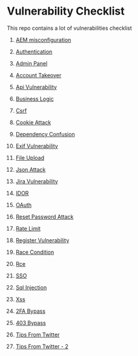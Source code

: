 # Vulnerability Checklist
This repo contains a lot of vulnerabilities checklist                                                                                                                           
1. [AEM misconfiguration](https://github.com/VarmaKollu/CheckList/blob/main/AEM%20Misconfiguration.md)                                                                                             
2. [Authentication](https://github.com/VarmaKollu/CheckList/blob/main/Authentication.md)                                                                                               
3. [Admin Panel](https://github.com/VarmaKollu/CheckList/blob/main/Admin%20Panel.md)                                                                                                
4. [Account Takeover](https://github.com/VarmaKollu/CheckList/blob/main/Account%20Takeover.md)                                                                                                  
5. [Api Vulnerability]()                                                                                                                                                                                                
6. [Business Logic](https://github.com/VarmaKollu/CheckList/blob/main/Business%20Logic.md)                                                                                                  
7. [Csrf](https://github.com/VarmaKollu/CheckList/blob/main/Csrf.md)                                                                                                                                                                                                      
8. [Cookie Attack](https://github.com/VarmaKollu/CheckList/blob/main/Cookie%20Attack.md)                                                                                                      
9. [Dependency Confusion]()                                                                                                                                                                                                                                                                                                             
10. [Exif Vulnerability](https://github.com/VarmaKollu/CheckList/blob/main/Exif%20Vulnerability.md)                                                                                                                                                                                              
11. [File Upload](https://github.com/VarmaKollu/CheckList/blob/main/File%20Upload.md)                                                                                                            
12. [Json Attack](https://github.com/VarmaKollu/CheckList/blob/main/Json%20Attack.md)                                                                                                      
13. [Jira Vulnerability](https://github.com/VarmaKollu/CheckList/blob/main/Jira%20Vulnerability.md)                                                                                                       
14. [IDOR](https://github.com/VarmaKollu/CheckList/blob/main/IDOR.md)                                                                                                        
15. [OAuth]()                                                                                                                                                                                                                 
16. [Reset Password Attack](https://github.com/VarmaKollu/CheckList/blob/main/Reset%20Password%20Vulnerability.md)                                                                                                         
17. [Rate Limit](https://github.com/VarmaKollu/CheckList/blob/main/Rate%20Limit.md)                                                                                                                                  
18. [Register Vulnerability](https://github.com/VarmaKollu/CheckList/blob/main/Registration%20Vulnerability.md)                                                                                               
19. [Race Condition]()                                                                                                                                                                                       
20. [Rce]()                                                                                                                                                                                            
21. [SSO]()                                                                                                                                                                                         
22. [Sql Injection](https://github.com/VarmaKollu/CheckList/blob/main/Sql%20injection.txt)                                                                                                                                                                                           
23. [Xss](https://github.com/VarmaKollu/CheckList/blob/main/XSS.md)                                                                                                                                                                                              
24. [2FA Bypass](https://github.com/VarmaKollu/CheckList/blob/main/2FA%20Bypass.md)                                                                                                                                                      
25. [403 Bypass](https://github.com/VarmaKollu/CheckList/blob/main/403%20Bypass.md)
                                                    
26. [Tips From Twitter](https://github.com/VarmaKollu/CheckList/blob/main/Twitter%20Tips.md)                                                                                                                     
27. [Tips From Twitter - 2](https://github.com/VarmaKollu/CheckList/blob/main/Twitter%20Tips%202.md)                                           
